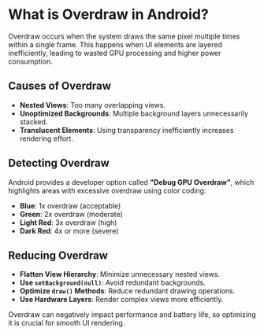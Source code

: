 # What is Overdraw in Android?

Overdraw occurs when the system draws the same pixel multiple times within a single frame. This happens when UI elements are layered inefficiently, leading to wasted GPU processing and higher power consumption.

## Causes of Overdraw
- **Nested Views**: Too many overlapping views.
- **Unoptimized Backgrounds**: Multiple background layers unnecessarily stacked.
- **Translucent Elements**: Using transparency inefficiently increases rendering effort.

## Detecting Overdraw
Android provides a developer option called **"Debug GPU Overdraw"**, which highlights areas with excessive overdraw using color coding:
- **Blue**: 1x overdraw (acceptable)
- **Green**: 2x overdraw (moderate)
- **Light Red**: 3x overdraw (high)
- **Dark Red**: 4x or more (severe)

## Reducing Overdraw
- **Flatten View Hierarchy**: Minimize unnecessary nested views.
- **Use `setBackground(null)`**: Avoid redundant backgrounds.
- **Optimize `draw()` Methods**: Reduce redundant drawing operations.
- **Use Hardware Layers**: Render complex views more efficiently.

Overdraw can negatively impact performance and battery life, so optimizing it is crucial for smooth UI rendering.

